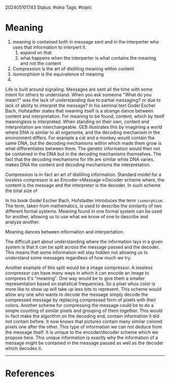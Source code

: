 202405101743
Status: #idea
Tags: #topic

# Meaning

1. meaning is contained both in message sent and in the interperter who uses that information to interpert it. 
	1. expand on that 
	2. what happens when the interperter is what contains the meaning and not the content
2. Compression is the art of distilling meaning within content
3. isomorphism is the equivalence of meaning
4. 

Life is built around signaling. Messages are sent all the time with some intent for others to understand. When you ask someone "What do you mean?" was the lack of understanding due to partial messaging? or due to lack of ability to interpret the message? In his seminal text Godel Escher Bach, Hofstadter states that meaning itself is a strange dance between content and interpretation. For meaning to be found, content, which by itself meaningless is interpreted. When standing on their own, content and interpretation are interchangeable. GEB illustrates this by imagining a world where DNA is similar to all organisms, and the decoding mechanism in the environment differs. For example a cat and a monkey would contain the same DNA, but the decoding mechanisms within which made them grow is what differentiates between them. The genetic information would then not be contained in the DNA but in the decoding mechanisms themselves. The fact that the decoding mechanisms for life are similar while DNA varies, makes DNA the content and decoding mechanisms the interpretation.

Compression is in-fact an art of distilling information. Standard model for a lossless compressor is an Encoder->Message->Decoder scheme where, the content is the message and the interpreter is the decoder. In such scheme the total size of 

In his book Godel Escher Bach, Hofstadter introduces the term `isomorphism`. The term, taken from mathematics, is used to describe the similarity of two different formal systems. Meaning found in one formal system can be used for another, allowing us to use what we know of one to describe and analyze another. 



Meaning dances between information and interpertation. 


The difficult part about understanding where the information lays in a given system is that it can be split across the message passed and the decoder. This means that some information will stay hidden not allowing us to understand some messages regardless of how much we try. 

Another example of this split would be a image compressor. A lossless compressor can have many ways in which it can encode an image to compress it's "meaning". One way would be to give them a smaller representation based on statistical frequencies. So a pixel whos color is more like to show up will take up less bits to represent. This scheme would allow any one who wants to decode the message simply decode the compressed message by replacing compressed form of pixels with their colors. Another scheme for compressing the message could be to do a simple counting of similar pixels and grouping of them together. This would in-fact make the algorithm on the decoding end, contain information it did not contain before. It now knows that pictures contain many similar colored pixels one after the other. This type of information we can not deduce from the message itself. It is unique to the encoder/decoder scheme which we propose here. This unique information is exactly why the information of a message might be contained in the message passed as well as the decoder which decodes it. 



---
# References
[^1]: Antifragile
[^2]: The book GEB - Godel, Escher, Bach 

